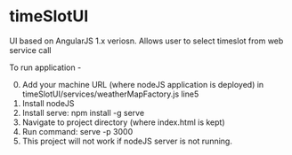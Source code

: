 # timeSlotUI
UI based on AngularJS 1.x veriosn. Allows user to select timeslot from web service call

To run application -

0. Add your machine URL (where nodeJS application is deployed) in timeSlotUI/services/weatherMapFactory.js line5
1. Install nodeJS
2. Install serve:
     npm install -g serve
3. Navigate to project directory (where index.html is kept)
4. Run command:
     serve -p 3000
5. This project will not work if nodeJS server is not running.
